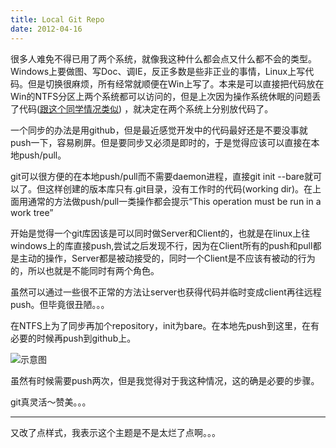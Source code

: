 ```yaml
---
title: Local Git Repo
date: 2012-04-16
---
```


很多人难免不得已用了两个系统，就像我这种什么都会点又什么都不会的类型。Windows上要做图、写Doc、调IE，反正多数是些非正业的事情，Linux上写代码。但是切换很麻烦，所有经常就顺便在Win上写了。本来是可以直接把代码放在Win的NTFS分区上两个系统都可以访问的，但是上次因为操作系统休眠的问题丢了代码([跟这个同学情况类似](http://xiaoxia.org/2011/07/29/linuxwindows-dual-system-of-sleep-function-almost-put-the-files-on-the-ntfs-lost))
，就决定在两个系统上分别放代码了。

一个同步的办法是用github，但是最近感觉开发中的代码最好还是不要没事就push一下，容易刷屏。但是要同步又必须是即时的，于是觉得应该可以直接在本地push/pull。

git可以很方便的在本地push/pull而不需要daemon进程，直接git init --bare就可以了。但这样创建的版本库只有.git目录，没有工作时的代码(working dir)。在上面用通常的方法做push/pull一类操作都会提示“This operation must be run in a work tree”

开始是觉得一个git库因该是可以同时做Server和Client的，也就是在linux上往windows上的库直接push,尝试之后发现不行，因为在Client所有的push和pull都是主动的操作，Server都是被动接受的，同时一个Client是不应该有被动的行为的，所以也就是不能同时有两个角色。

虽然可以通过一些很不正常的方法让server也获得代码并临时变成client再往远程push。但毕竟很丑陋。。。

在NTFS上为了同步再加个repository，init为bare。在本地先push到这里，在有必要的时候再push到github上。

![示意图](/img/git-repo.png)

虽然有时候需要push两次，但是我觉得对于我这种情况，这的确是必要的步骤。

git真灵活～赞美。。。

-----------------

又改了点样式，我表示这个主题是不是太烂了点啊。。。
